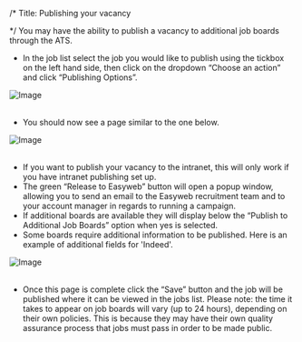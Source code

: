 /*
Title: Publishing your vacancy

*/
You may have the ability to publish a vacancy to additional job boards through the ATS.  
  

- In the job list select the job you would like to publish using the tickbox on the left hand side, then click on the dropdown “Choose an action” and click “Publishing Options”.

![Image](https://s3.amazonaws.com/tw-desk/i/122167/attachment-inline/98318.20150511155329130.98318.20150511155329130M2zUz)  
  <br>

- You should now see a page similar to the one below.

![Image](https://s3.amazonaws.com/tw-desk/i/122167/attachment-inline/98318.20150511155418133.98318.201505111554181335ObUS)  
  <br>

- If you want to publish your vacancy to the intranet, this will only work if you have intranet publishing set up.
- The green “Release to Easyweb” button will open a popup window, allowing you to send an email to the Easyweb recruitment team and to your account manager in regards to running a campaign.
- If additional boards are available they will display below the “Publish to Additional Job Boards” option when yes is selected.
- Some boards require additional information to be published. Here is an example of additional fields for 'Indeed'.

![Image](https://s3.amazonaws.com/tw-desk/i/122167/attachment-inline/98318.20150511155633841.98318.20150511155633841rFkdF)  
  <br>

- Once this page is complete click the “Save” button and the job will be published where it can be viewed in the jobs list.
Please note: the time it takes to appear on job boards will vary (up to 24 hours), depending on their own policies. This is because they may have their own quality assurance process that jobs must pass in order to be made public.